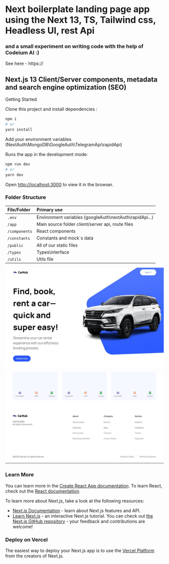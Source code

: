 # Next boilerplate landing page app using the Next 13, TS, Tailwind css, Headless UI, rest Api
### and a small experiment on writing code with the help of Codeium AI :)

See here - https://

## Next.js 13 Client/Server components, metadata and search engine optimization (SEO)

 Getting Started

Clone this project and install dependencies :

```bash
npm i
# or
yarn install
```
Add your environment variables (NextAuth\MongoDB\GoogleAuth\TelegramApi\rapidApi)

Runs the app in the development mode:

```bash
npm run dev
# or
yarn dev
```

Open [http://localhost:3000](http://localhost:3000) to view it in the browser.


### Folder Structure
 

| File/Folder  	   									| Primary use    																								|
| :-------------------------------- | :------------------------------------------------------------ |
| `.env`				          					| Environment variables (googleAuth\nextAuth\rapidApi...)     	|
| `/app`				       							| Main source folder client/server api, route files							|
| `/components`       							| React components    																					|
| `/constants`			           			| Constants and mock`s data				 															|
| `/public`          			 					| All of our static files																				|
| `/types`			       							| Types\interface 																							|
| `/utils`			           					| Utils file									 																  |


![Screenshot 1](/public/shots/shot1.jpg)

![Screenshot 2](/public/shots/shot2.jpg)


### Learn More

You can learn more in the [Create React App documentation](https://facebook.github.io/create-react-app/docs/getting-started).
To learn React, check out the [React documentation](https://reactjs.org/).

To learn more about Next.js, take a look at the following resources:
- [Next.js Documentation](https://nextjs.org/docs) - learn about Next.js features and API.
- [Learn Next.js](https://nextjs.org/learn) - an interactive Next.js tutorial.
You can check out [the Next.js GitHub repository](https://github.com/vercel/next.js/) - your feedback and contributions are welcome!

### Deploy on Vercel

The easiest way to deploy your Next.js app is to use the [Vercel Platform](https://vercel.com/new?utm_medium=default-template&filter=next.js&utm_source=create-next-app&utm_campaign=create-next-app-readme) from the creators of Next.js.

